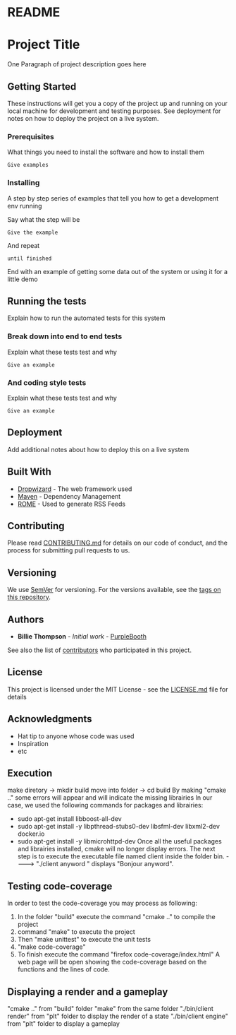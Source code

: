 # README

# Project Title

One Paragraph of project description goes here

## Getting Started

These instructions will get you a copy of the project up and running on your local machine for development and testing purposes. See deployment for notes on how to deploy the project on a live system.

### Prerequisites

What things you need to install the software and how to install them

```
Give examples
```

### Installing

A step by step series of examples that tell you how to get a development env running

Say what the step will be

```
Give the example
```

And repeat

```
until finished
```

End with an example of getting some data out of the system or using it for a little demo

## Running the tests

Explain how to run the automated tests for this system

### Break down into end to end tests

Explain what these tests test and why

```
Give an example
```

### And coding style tests

Explain what these tests test and why

```
Give an example
```

## Deployment

Add additional notes about how to deploy this on a live system

## Built With

* [Dropwizard](http://www.dropwizard.io/1.0.2/docs/) - The web framework used
* [Maven](https://maven.apache.org/) - Dependency Management
* [ROME](https://rometools.github.io/rome/) - Used to generate RSS Feeds

## Contributing

Please read [CONTRIBUTING.md](https://gist.github.com/PurpleBooth/b24679402957c63ec426) for details on our code of conduct, and the process for submitting pull requests to us.

## Versioning

We use [SemVer](http://semver.org/) for versioning. For the versions available, see the [tags on this repository](https://github.com/your/project/tags). 

## Authors

* **Billie Thompson** - *Initial work* - [PurpleBooth](https://github.com/PurpleBooth)

See also the list of [contributors](https://github.com/your/project/contributors) who participated in this project.

## License

This project is licensed under the MIT License - see the [LICENSE.md](LICENSE.md) file for details

## Acknowledgments

* Hat tip to anyone whose code was used
* Inspiration
* etc

## Execution 
make diretory -> mkdir build
move into folder -> cd build
By making "cmake .." some errors will appear and will indicate the missing librairies
In our case, we used the following commands for packages and librairies:
  - sudo apt-get install libboost-all-dev
  - sudo apt-get install -y libpthread-stubs0-dev libsfml-dev libxml2-dev docker.io
  - sudo apt-get install -y libmicrohttpd-dev
Once all the useful packages and librairies installed,  cmake will no longer 
display errors.
The next step is to execute the executable file named client inside the folder bin.
----> "./client anyword " displays "Bonjour anyword".

## Testing code-coverage
In order to test the code-coverage you may process as following:
1) In the folder "build" execute the command "cmake .." to compile the project
2) command "make" to execute the project
3) Then "make unittest" to execute the unit tests
4) "make code-coverage"
5) To finish execute the command "firefox code-coverage/index.html"
A web page will be open showing the code-coverage based on the functions and the lines of code.

## Displaying a render and a gameplay 
"cmake .." from "build" folder
"make" from the same folder
"./bin/client render" from  "plt" folder to display the render of a state 
"./bin/client engine" from "plt" folder to display a gameplay 







